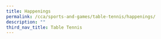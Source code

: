 ```yaml
---
title: Happenings
permalink: /cca/sports-and-games/table-tennis/happenings/
description: ""
third_nav_title: Table Tennis
---
```

